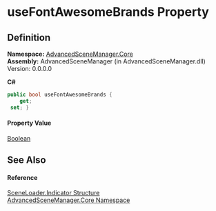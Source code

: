 # useFontAwesomeBrands Property




## Definition
**Namespace:** <a href="N_AdvancedSceneManager_Core.md">AdvancedSceneManager.Core</a>  
**Assembly:** AdvancedSceneManager (in AdvancedSceneManager.dll) Version: 0.0.0.0

**C#**
``` C#
public bool useFontAwesomeBrands {
	get;
 set; }
```



#### Property Value
<a href="https://learn.microsoft.com/dotnet/api/system.boolean" target="_blank" rel="noopener noreferrer">Boolean</a>

## See Also


#### Reference
<a href="T_AdvancedSceneManager_Core_SceneLoader_Indicator.md">SceneLoader.Indicator Structure</a>  
<a href="N_AdvancedSceneManager_Core.md">AdvancedSceneManager.Core Namespace</a>  
